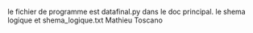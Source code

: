 le fichier de programme est datafinal.py dans le doc principal.
le shema logique et shema_logique.txt
Mathieu Toscano
